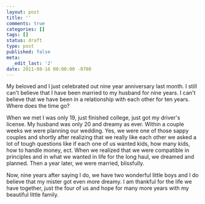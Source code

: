 ```yaml
---
layout: post
title: ''
comments: true
categories: []
tags: []
status: draft
type: post
published: false
meta:
  _edit_last: '2'
date: 2011-08-16 00:00:00 -0700
---
```

My beloved and I just celebrated out nine year anniversary last month.  I still can't believe that I have been married to my husband for nine years.  I can't believe that we have been in a relationship with each other for ten years.  Where does the time go?

When we met I was only 19, just finished college, just got my driver's license.  My husband was only 20 and dreamy as ever.  Within a couple weeks we were planning our wedding.  Yes, we were one of those sappy couples and shortly after realizing that we really like each other we asked a lot of tough questions like if each one of us wanted kids, how many kids, how to handle money, ect.  When we realized that we were compatible in principles and in what we wanted in life for the long haul, we dreamed and planned.  Then a year later, we were married, blissfully.

Now, nine years after saying I do, we have two wonderful little boys and I do believe that my mister got even more dreamy.  I am thankful for the life we have together, just the four of us and hope for many more years with my beautiful little family.  
